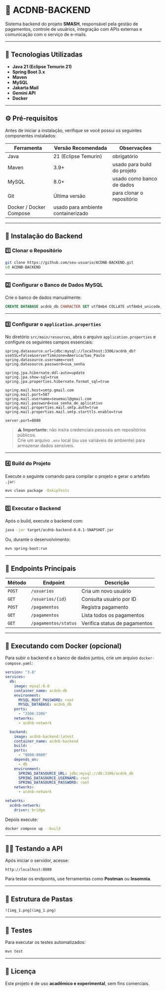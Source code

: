# 🧩 ACDNB-BACKEND

Sistema backend do projeto **SMASH**, responsável pela gestão de pagamentos, controle de usuários, integração com APIs externas e comunicação com o serviço de e-mails.

---

## 🚀 Tecnologias Utilizadas

- **Java 21 (Eclipse Temurin 21)**
- **Spring Boot 3.x**
- **Maven**
- **MySQL**
- **Jakarta Mail**
- **Gemini API**
- **Docker**

---

## ⚙️ Pré-requisitos

Antes de iniciar a instalação, verifique se você possui os seguintes componentes instalados:

| Ferramenta | Versão Recomendada | Observações |
|-------------|--------------------|--------------|
| Java | 21 (Eclipse Temurin) | obrigatório |
| Maven | 3.9+ | usado para build do projeto |
| MySQL | 8.0+ | usado como banco de dados |
| Git | Última versão | para clonar o repositório |
| Docker / Docker Compose | usado para ambiente containerizado |

---

## 🧱 Instalação do Backend

### 1️⃣ Clonar o Repositório

```bash
git clone https://github.com/seu-usuario/ACDNB-BACKEND.git
cd ACDNB-BACKEND
```

---

### 2️⃣ Configurar o Banco de Dados MySQL

Crie o banco de dados manualmente:

```sql
CREATE DATABASE acdnb_db CHARACTER SET utf8mb4 COLLATE utf8mb4_unicode_ci;
```

---

### 3️⃣ Configurar o `application.properties`

No diretório `src/main/resources`, abra o arquivo `application.properties` e configure os seguintes campos essenciais:

```properties
spring.datasource.url=jdbc:mysql://localhost:3306/acdnb_db?useSSL=false&serverTimezone=America/Sao_Paulo
spring.datasource.username=root
spring.datasource.password=sua_senha

spring.jpa.hibernate.ddl-auto=update
spring.jpa.show-sql=true
spring.jpa.properties.hibernate.format_sql=true

spring.mail.host=smtp.gmail.com
spring.mail.port=587
spring.mail.username=seuemail@gmail.com
spring.mail.password=sua_senha_de_aplicativo
spring.mail.properties.mail.smtp.auth=true
spring.mail.properties.mail.smtp.starttls.enable=true

server.port=8080
```

> ⚠️ **Importante:** não insira credenciais pessoais em repositórios públicos.  
> Crie um arquivo `.env` local (ou use variáveis de ambiente) para armazenar dados sensíveis.

---

### 4️⃣ Build do Projeto

Execute o seguinte comando para compilar o projeto e gerar o artefato `.jar`:

```bash
mvn clean package -DskipTests
```

---

### 5️⃣ Executar o Backend

Após o build, execute o backend com:

```bash
java -jar target/acdnb-backend-0.0.1-SNAPSHOT.jar
```

Ou, durante o desenvolvimento:

```bash
mvn spring-boot:run
```

---

## 🧩 Endpoints Principais

| Método | Endpoint | Descrição |
|---------|-----------|-----------|
| `POST` | `/usuarios` | Cria um novo usuário |
| `GET` | `/usuarios/{id}` | Consulta usuário por ID |
| `POST` | `/pagamentos` | Registra pagamento |
| `GET` | `/pagamentos` | Lista todos os pagamentos |
| `GET` | `/pagamentos/status` | Verifica status de pagamentos |

---

## 🧰 Executando com Docker (opcional)

Para subir o backend e o banco de dados juntos, crie um arquivo `docker-compose.yaml`:

```yaml
version: "3.8"
services:
  db:
    image: mysql:8.0
    container_name: acdnb-db
    environment:
      MYSQL_ROOT_PASSWORD: root
      MYSQL_DATABASE: acdnb_db
    ports:
      - "3306:3306"
    networks:
      - acdnb-network

  backend:
    image: acdnb-backend:latest
    container_name: acdnb-backend
    build: .
    ports:
      - "8080:8080"
    depends_on:
      - db
    environment:
      SPRING_DATASOURCE_URL: jdbc:mysql://db:3306/acdnb_db
      SPRING_DATASOURCE_USERNAME: root
      SPRING_DATASOURCE_PASSWORD: root
    networks:
      - acdnb-network

networks:
  acdnb-network:
    driver: bridge
```

Depois execute:

```bash
docker compose up --build
```

---

## 🧑‍💻 Testando a API

Após iniciar o servidor, acesse:
```
http://localhost:8080
```

Para testar os endpoints, use ferramentas como **Postman** ou **Insomnia**.

---

## 🧩 Estrutura de Pastas

```
![img_1.png](img_1.png) 
```

---

## 🧪 Testes

Para executar os testes automatizados:

```bash
mvn test
```
---

## 📜 Licença

Este projeto é de uso **acadêmico e experimental**, sem fins comerciais.
